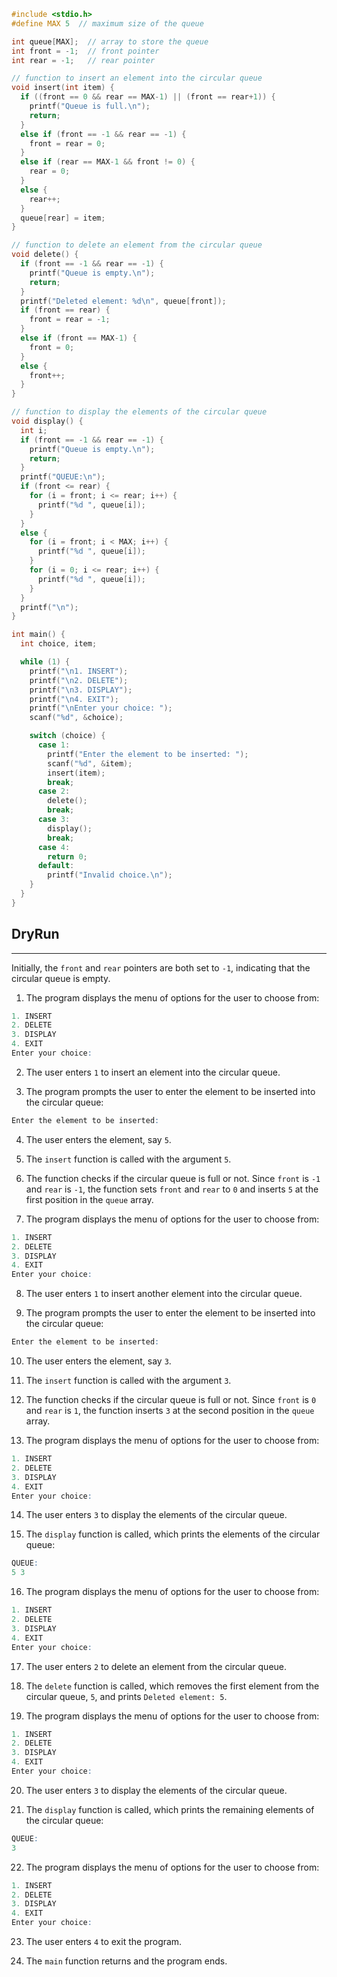 ```c
#include <stdio.h>
#define MAX 5  // maximum size of the queue

int queue[MAX];  // array to store the queue
int front = -1;  // front pointer
int rear = -1;   // rear pointer

// function to insert an element into the circular queue
void insert(int item) {
  if ((front == 0 && rear == MAX-1) || (front == rear+1)) {
    printf("Queue is full.\n");
    return;
  }
  else if (front == -1 && rear == -1) {
    front = rear = 0;
  }
  else if (rear == MAX-1 && front != 0) {
    rear = 0;
  }
  else {
    rear++;
  }
  queue[rear] = item;
}

// function to delete an element from the circular queue
void delete() {
  if (front == -1 && rear == -1) {
    printf("Queue is empty.\n");
    return;
  }
  printf("Deleted element: %d\n", queue[front]);
  if (front == rear) {
    front = rear = -1;
  }
  else if (front == MAX-1) {
    front = 0;
  }
  else {
    front++;
  }
}

// function to display the elements of the circular queue
void display() {
  int i;
  if (front == -1 && rear == -1) {
    printf("Queue is empty.\n");
    return;
  }
  printf("QUEUE:\n");
  if (front <= rear) {
    for (i = front; i <= rear; i++) {
      printf("%d ", queue[i]);
    }
  }
  else {
    for (i = front; i < MAX; i++) {
      printf("%d ", queue[i]);
    }
    for (i = 0; i <= rear; i++) {
      printf("%d ", queue[i]);
    }
  }
  printf("\n");
}

int main() {
  int choice, item;

  while (1) {
    printf("\n1. INSERT");
    printf("\n2. DELETE");
    printf("\n3. DISPLAY");
    printf("\n4. EXIT");
    printf("\nEnter your choice: ");
    scanf("%d", &choice);

    switch (choice) {
      case 1:
        printf("Enter the element to be inserted: ");
        scanf("%d", &item);
        insert(item);
        break;
      case 2:
        delete();
        break;
      case 3:
        display();
        break;
      case 4:
        return 0;
      default:
        printf("Invalid choice.\n");
    }
  }
}
```

## DryRun
---
Initially, the `front` and `rear` pointers are both set to `-1`, indicating that the circular queue is empty.

1.  The program displays the menu of options for the user to choose from:

```r
1. INSERT
2. DELETE
3. DISPLAY
4. EXIT
Enter your choice:
```

2.  The user enters `1` to insert an element into the circular queue.
    
3.  The program prompts the user to enter the element to be inserted into the circular queue:

```r
Enter the element to be inserted:
```

4.  The user enters the element, say `5`.
    
5.  The `insert` function is called with the argument `5`.
    
6.  The function checks if the circular queue is full or not. Since `front` is `-1` and `rear` is `-1`, the function sets `front` and `rear` to `0` and inserts `5` at the first position in the `queue` array.
    
7.  The program displays the menu of options for the user to choose from:

```r
1. INSERT
2. DELETE
3. DISPLAY
4. EXIT
Enter your choice:
```

8.  The user enters `1` to insert another element into the circular queue.
    
9.  The program prompts the user to enter the element to be inserted into the circular queue:

```r
Enter the element to be inserted:
```

10.  The user enters the element, say `3`.
    
11.  The `insert` function is called with the argument `3`.
    
12.  The function checks if the circular queue is full or not. Since `front` is `0` and `rear` is `1`, the function inserts `3` at the second position in the `queue` array.
    
13.  The program displays the menu of options for the user to choose from:

```r
1. INSERT
2. DELETE
3. DISPLAY
4. EXIT
Enter your choice:
```

14.  The user enters `3` to display the elements of the circular queue.
    
15.  The `display` function is called, which prints the elements of the circular queue:

```r
QUEUE:
5 3
```

16.  The program displays the menu of options for the user to choose from:

```r
1. INSERT
2. DELETE
3. DISPLAY
4. EXIT
Enter your choice:
```

17.  The user enters `2` to delete an element from the circular queue.
    
18.  The `delete` function is called, which removes the first element from the circular queue, `5`, and prints `Deleted element: 5`.
    
19.  The program displays the menu of options for the user to choose from:

```r
1. INSERT
2. DELETE
3. DISPLAY
4. EXIT
Enter your choice:
```

20.  The user enters `3` to display the elements of the circular queue.
    
21.  The `display` function is called, which prints the remaining elements of the circular queue:

```r
QUEUE:
3
```

22.  The program displays the menu of options for the user to choose from:

```r
1. INSERT
2. DELETE
3. DISPLAY
4. EXIT
Enter your choice:
```

23.  The user enters `4` to exit the program.
    
24.  The `main` function returns and the program ends.